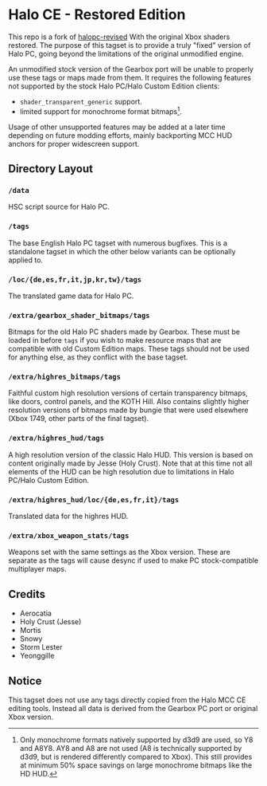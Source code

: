 # Halo CE - Restored Edition
This repo is a fork of [halopc-revised](https://github.com/Aerocatia/halopc-revised) With the original Xbox shaders restored.
The purpose of this tagset is to provide a truly "fixed" version of Halo PC, going beyond the limitations of the original unmodified engine.

An unmodified stock version of the Gearbox port will be unable to properly use these tags or maps made from them.
It requires the following features not supported by the stock Halo PC/Halo Custom Edition clients:

- `shader_transparent_generic` support.
- limited support for monochrome format bitmaps[^1].

Usage of other unsupported features may be added at a later time depending on future modding efforts, mainly backporting MCC HUD anchors for proper widescreen support.

[^1]:Only monochrome formats natively supported by d3d9 are used, so Y8 and A8Y8. AY8 and A8 are not used (A8 is technically supported by d3d9, but is rendered differently compared to Xbox). This still provides at minimum 50% space savings on large monochrome bitmaps like the HD HUD.

## Directory Layout
### `/data`
HSC script source for Halo PC.
### `/tags`
The base English Halo PC tagset with numerous bugfixes. This is a standalone tagset in which the other below variants can be optionally applied to.
### `/loc/{de,es,fr,it,jp,kr,tw}/tags`
The translated game data for Halo PC.
### `/extra/gearbox_shader_bitmaps/tags`
Bitmaps for the old Halo PC shaders made by Gearbox.
These must be loaded in before `tags` if you wish to make resource maps that are compatible with old Custom Edition maps.
These tags should not be used for anything else, as they conflict with the base tagset.
### `/extra/highres_bitmaps/tags`
Faithful custom high resolution versions of certain transparency bitmaps, like doors, control panels, and the KOTH Hill.
Also contains slightly higher resolution versions of bitmaps made by bungie that were used elsewhere (Xbox 1749, other parts of the final tagset).
### `/extra/highres_hud/tags`
A high resolution version of the classic Halo HUD. This version is based on content originally made by Jesse (Holy Crust).
Note that at this time not all elements of the HUD can be high resolution due to limitations in Halo PC/Halo Custom Edition.
### `/extra/highres_hud/loc/{de,es,fr,it}/tags`
Translated data for the highres HUD.
### `/extra/xbox_weapon_stats/tags`
Weapons set with the same settings as the Xbox version. These are separate as the tags will cause desync if used to make PC stock-compatible multiplayer maps.

## Credits
- Aerocatia
- Holy Crust (Jesse)
- Mortis
- Snowy
- Storm Lester
- Yeonggille

## Notice
This tagset does not use any tags directly copied from the Halo MCC CE editing tools. Instead all data is derived
from the Gearbox PC port or original Xbox version.
